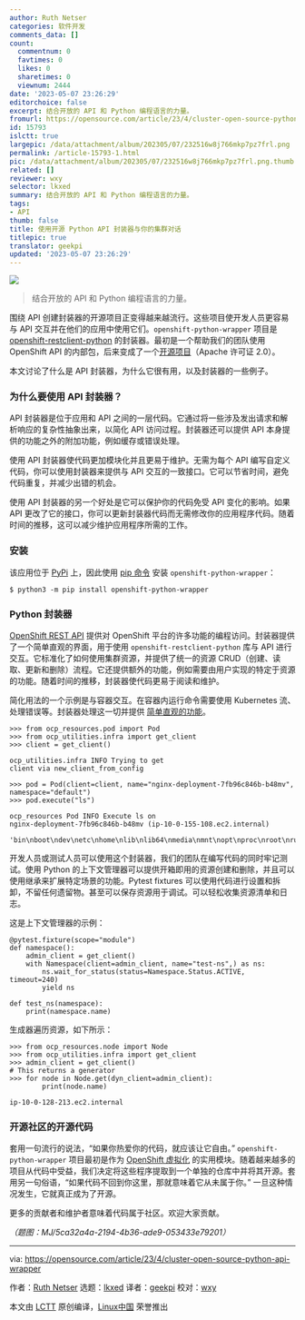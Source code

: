 ```yaml
---
author: Ruth Netser
categories: 软件开发
comments_data: []
count:
  commentnum: 0
  favtimes: 0
  likes: 0
  sharetimes: 0
  viewnum: 2444
date: '2023-05-07 23:26:29'
editorchoice: false
excerpt: 结合开放的 API 和 Python 编程语言的力量。
fromurl: https://opensource.com/article/23/4/cluster-open-source-python-api-wrapper
id: 15793
islctt: true
largepic: /data/attachment/album/202305/07/232516w8j766mkp7pz7frl.png
permalink: /article-15793-1.html
pic: /data/attachment/album/202305/07/232516w8j766mkp7pz7frl.png.thumb.jpg
related: []
reviewer: wxy
selector: lkxed
summary: 结合开放的 API 和 Python 编程语言的力量。
tags:
- API
thumb: false
title: 使用开源 Python API 封装器与你的集群对话
titlepic: true
translator: geekpi
updated: '2023-05-07 23:26:29'
---
```


![](/data/attachment/album/202305/07/232516w8j766mkp7pz7frl.png)



> 
> 结合开放的 API 和 Python 编程语言的力量。
> 
> 
> 


围绕 API 创建封装器的开源项目正变得越来越流行。这些项目使开发人员更容易与 API 交互并在他们的应用中使用它们。`openshift-python-wrapper` 项目是 [openshift-restclient-python](https://github.com/openshift/openshift-restclient-python) 的封装器。最初是一个帮助我们的团队使用 OpenShift API 的内部包，后来变成了一个[开源项目](https://github.com/RedHatQE/openshift-python-wrapper)（Apache 许可证 2.0）。


本文讨论了什么是 API 封装器，为什么它很有用，以及封装器的一些例子。


### 为什么要使用 API 封装器？


API 封装器是位于应用和 API 之间的一层代码。它通过将一些涉及发出请求和解析响应的复杂性抽象出来，以简化 API 访问过程。封装器还可以提供 API 本身提供的功能之外的附加功能，例如缓存或错误处理。


使用 API 封装器使代码更加模块化并且更易于维护。无需为每个 API 编写自定义代码，你可以使用封装器来提供与 API 交互的一致接口。它可以节省时间，避免代码重复，并减少出错的机会。


使用 API 封装器的另一个好处是它可以保护你的代码免受 API 变化的影响。如果 API 更改了它的接口，你可以更新封装器代码而无需修改你的应用程序代码。随着时间的推移，这可以减少维护应用程序所需的工作。


### 安装


该应用位于 [PyPi](https://pypi.org/project/openshift-python-wrapper/) 上，因此使用 [pip 命令](https://opensource.com/downloads/pip-cheat-sheet) 安装 `openshift-python-wrapper`：



```
$ python3 -m pip install openshift-python-wrapper

```

### Python 封装器


[OpenShift REST API](https://access.redhat.com/documentation/en-us/openshift_container_platform/3.5/html-single/using_the_openshift_rest_api/index?intcmp=7013a000002qLH8AAM) 提供对 OpenShift 平台的许多功能的编程访问。封装器提供了一个简单直观的界面，用于使用 `openshift-restclient-python` 库与 API 进行交互。它标准化了如何使用集群资源，并提供了统一的资源 CRUD（创建、读取、更新和删除）流程。它还提供额外的功能，例如需要由用户实现的特定于资源的功能。随着时间的推移，封装器使代码更易于阅读和维护。


简化用法的一个示例是与容器交互。在容器内运行命令需要使用 Kubernetes 流、处理错误等。封装器处理这一切并提供 [简单直观的功能](https://github.com/RedHatQE/openshift-python-wrapper/blob/main/ocp_resources/pod.py#L72)。



```
>>> from ocp_resources.pod import Pod
>>> from ocp_utilities.infra import get_client
>>> client = get_client()

ocp_utilities.infra INFO Trying to get
client via new_client_from_config

>>> pod = Pod(client=client, name="nginx-deployment-7fb96c846b-b48mv", namespace="default")
>>> pod.execute("ls")

ocp_resources Pod INFO Execute ls on
nginx-deployment-7fb96c846b-b48mv (ip-10-0-155-108.ec2.internal)

'bin\nboot\ndev\netc\nhome\nlib\nlib64\nmedia\nmnt\nopt\nproc\nroot\nrun\nsbin\nsrv\nsys\ntmp\nusr\nvar\n'

```

开发人员或测试人员可以使用这个封装器，我们的团队在编写代码的同时牢记测试。使用 Python 的上下文管理器可以提供开箱即用的资源创建和删除，并且可以使用继承来扩展特定场景的功能。Pytest fixtures 可以使用代码进行设置和拆卸，不留任何遗留物。甚至可以保存资源用于调试。可以轻松收集资源清单和日志。


这是上下文管理器的示例：



```
@pytest.fixture(scope="module")
def namespace():
    admin_client = get_client()
    with Namespace(client=admin_client, name="test-ns",) as ns:
        ns.wait_for_status(status=Namespace.Status.ACTIVE, timeout=240)
        yield ns

def test_ns(namespace):
    print(namespace.name)

```

生成器遍历资源，如下所示：



```
>>> from ocp_resources.node import Node
>>> from ocp_utilities.infra import get_client
>>> admin_client = get_client()
# This returns a generator
>>> for node in Node.get(dyn_client=admin_client): 
        print(node.name)

ip-10-0-128-213.ec2.internal

```

### 开源社区的开源代码


套用一句流行的说法，“如果你热爱你的代码，就应该让它自由。” `openshift-python-wrapper` 项目最初是作为 [OpenShift 虚拟化](https://www.redhat.com/en/technologies/cloud-computing/openshift/virtualization?intcmp=7013a000002qLH8AAM) 的实用模块。随着越来越多的项目从代码中受益，我们决定将这些程序提取到一个单独的仓库中并将其开源。套用另一句俗语，“如果代码不回到你这里，那就意味着它从未属于你。” 一旦这种情况发生，它就真正成为了开源。


更多的贡献者和维护者意味着代码属于社区。欢迎大家贡献。


*（题图：MJ/5ca32a4a-2194-4b36-ade9-053433e79201）*




---


via: <https://opensource.com/article/23/4/cluster-open-source-python-api-wrapper>


作者：[Ruth Netser](https://opensource.com/users/rnetser1) 选题：[lkxed](https://github.com/lkxed/) 译者：[geekpi](https://github.com/geekpi) 校对：[wxy](https://github.com/wxy)


本文由 [LCTT](https://github.com/LCTT/TranslateProject) 原创编译，[Linux中国](https://linux.cn/) 荣誉推出